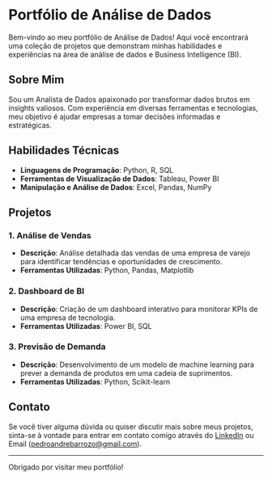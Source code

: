 # Portfólio de Análise de Dados

Bem-vindo ao meu portfólio de Análise de Dados! Aqui você encontrará uma coleção de projetos que demonstram minhas habilidades e experiências na área de análise de dados e Business Intelligence (BI). 

## Sobre Mim

Sou um Analista de Dados apaixonado por transformar dados brutos em insights valiosos. Com experiência em diversas ferramentas e tecnologias, meu objetivo é ajudar empresas a tomar decisões informadas e estratégicas.

## Habilidades Técnicas

- **Linguagens de Programação**: Python, R, SQL
- **Ferramentas de Visualização de Dados**: Tableau, Power BI
- **Manipulação e Análise de Dados**: Excel, Pandas, NumPy

## Projetos

### 1. Análise de Vendas
- **Descrição**: Análise detalhada das vendas de uma empresa de varejo para identificar tendências e oportunidades de crescimento.
- **Ferramentas Utilizadas**: Python, Pandas, Matplotlib

### 2. Dashboard de BI
- **Descrição**: Criação de um dashboard interativo para monitorar KPIs de uma empresa de tecnologia.
- **Ferramentas Utilizadas**: Power BI, SQL

### 3. Previsão de Demanda
- **Descrição**: Desenvolvimento de um modelo de machine learning para prever a demanda de produtos em uma cadeia de suprimentos.
- **Ferramentas Utilizadas**: Python, Scikit-learn

## Contato

Se você tiver alguma dúvida ou quiser discutir mais sobre meus projetos, sinta-se à vontade para entrar em contato comigo através do [LinkedIn](linkedin.com/in/pabarrozo) ou Email (pedroandrebarrozo@gmail.com).

---

Obrigado por visitar meu portfólio!
